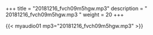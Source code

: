+++
title = "20181216_fvch09m5hgw.mp3"
description = " 20181216_fvch09m5hgw.mp3 "
weight = 20
+++

{{< myaudio01 mp3="20181216_fvch09m5hgw.mp3" >}}

